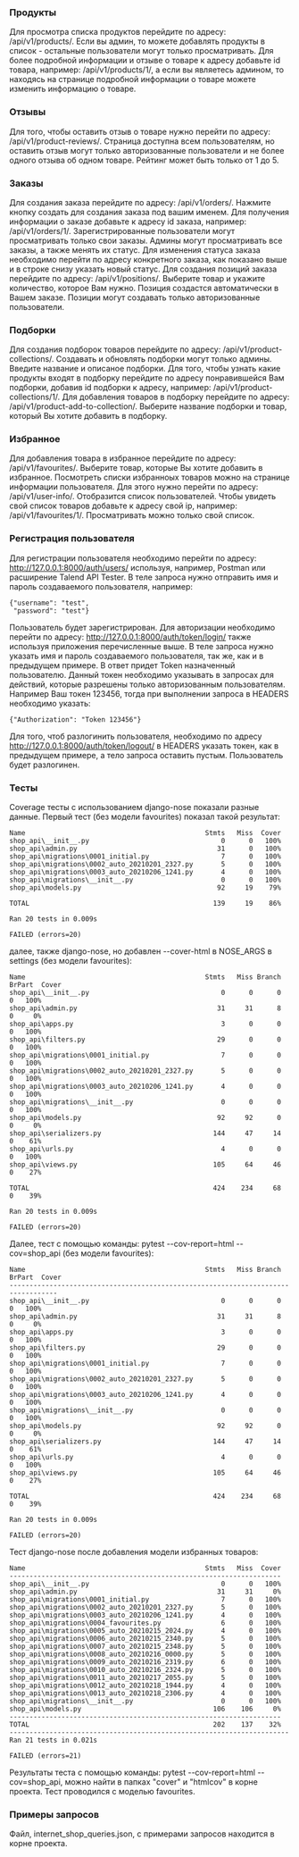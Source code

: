 ### Продукты ###
Для просмотра списка продуктов перейдите по адресу: /api/v1/products/. Если вы админ, то можете добавлять продукты в
список - остальные пользователи могут только просматривать. Для более подробной информации и отзыве о товаре к адресу
добавьте id товара, например: /api/v1/products/1/, а если вы являетесь админом, то находясь на странице подробной
информации о товаре можете изменить информацию о товаре. 
### Отзывы ###
Для того, чтобы оставить отзыв о товаре нужно перейти по адресу: /api/v1/product-reviews/. Страница доступна всем 
пользователям, но оставить отзыв могут только авторизованные пользователи и не более одного отзыва об одном товаре. 
Рейтинг может быть только от 1 до 5.
### Заказы ###
Для создания заказа перейдите по адресу: /api/v1/orders/. Нажмите кнопку создать для создания заказа под вашим именем.
Для получения информации о заказе добавьте к адресу id заказа, например: /api/v1/orders/1/. Зарегистрированные
пользователи могут просматривать только свои заказы. Админы могут просматривать все заказы, а также менять их статус.
Для изменения статуса заказа необходимо перейти по адресу конкретного заказа, как показано выше и в строке снизу указать
новый статус. Для создания позиций заказа перейдите по адресу: /api/v1/positions/. Выберите товар и укажите количество,
которое Вам нужно. Позиция создастся автоматически в Вашем заказе. Позиции могут создавать только авторизованные
пользователи.
### Подборки ###
Для создания подборок товаров перейдите по адресу: /api/v1/product-collections/. Создавать и обновлять подборки могут
только админы. Введите название и описаное подборки. Для того, чтобы узнать какие продукты входят в подборку перейдите
по адресу понравившейся Вам подборки, добавив id подборки к адресу, например: /api/v1/product-collections/1/. Для
добавления товаров в подборку перейдите по адресу: /api/v1/product-add-to-collection/. Выберите название подборки и
товар, который Вы хотите добавить в подборку.
### Избранное ###
Для добавления товара в избранное перейдите по адресу: /api/v1/favourites/. Выберите товар, которые Вы хотите добавить
в избранное. Посмотреть списки избранноых товаров можно на странице информации пользователя. Для этого нужно перейти по
адресу: /api/v1/user-info/. Отобразится список пользователей. Чтобы увидеть свой список товаров добавьте к адресу свой 
ip, например: /api/v1/favourites/1/. Просматривать можно только свой список.
### Регистрация пользователя ###
Для регистрации пользователя необходимо перейти по адресу: http://127.0.0.1:8000/auth/users/ используя, например, Postman
или расширение Talend API Tester. В теле запроса нужно отправить имя и пароль создаваемого пользователя, например:
```
{"username": "test",
 "password": "test"}
```
Пользователь будет зарегистрирован. Для авторизации необходимо перейти по адресу: http://127.0.0.1:8000/auth/token/login/
также используя приложения перечисленные выше. В теле запроса нужно указать имя и пароль создаваемого пользователя,
так же, как и в предыдущем примере. В ответ придет Token назначенный пользователю. Данный токен необходимо указывать в
запросах для действий, которые разрешены только авторизованным пользователям. Например Ваш токен 123456, тогда при
выполнении запроса в HEADERS необходимо указать:
```
{"Authorization": "Token 123456"}
```
Для того, чтоб разлогинить пользователя, необходимо по адресу http://127.0.0.1:8000/auth/token/logout/ в HEADERS указать
токен, как в предыдущем примере, а тело запроса оставить пустым. Пользователь будет разлогинен.
### Тесты ###
Coverage тесты с использованием django-nose показали разные данные. Первый тест (без модели favourites) показал такой 
результат:
```
Name                                             Stmts   Miss  Cover
shop_api\__init__.py                                 0      0   100%
shop_api\admin.py                                   31      0   100%
shop_api\migrations\0001_initial.py                  7      0   100%
shop_api\migrations\0002_auto_20210201_2327.py       5      0   100%
shop_api\migrations\0003_auto_20210206_1241.py       4      0   100%
shop_api\migrations\__init__.py                      0      0   100%
shop_api\models.py                                  92     19    79%

TOTAL                                              139     19    86%

Ran 20 tests in 0.009s

FAILED (errors=20)
```
далее, также django-nose, но добавлен --cover-html в NOSE_ARGS в settings (без модели favourites):
```
Name                                             Stmts   Miss Branch BrPart  Cover
shop_api\__init__.py                                 0      0      0      0   100%
shop_api\admin.py                                   31     31      8      0     0%
shop_api\apps.py                                     3      0      0      0   100%
shop_api\filters.py                                 29      0      0      0   100%
shop_api\migrations\0001_initial.py                  7      0      0      0   100%
shop_api\migrations\0002_auto_20210201_2327.py       5      0      0      0   100%
shop_api\migrations\0003_auto_20210206_1241.py       4      0      0      0   100%
shop_api\migrations\__init__.py                      0      0      0      0   100%
shop_api\models.py                                  92     92      0      0     0%
shop_api\serializers.py                            144     47     14      0    61%
shop_api\urls.py                                     4      0      0      0   100%
shop_api\views.py                                  105     64     46      0    27%

TOTAL                                              424    234     68      0    39%

Ran 20 tests in 0.009s

FAILED (errors=20)
```
Далее, тест с помощью команды: pytest --cov-report=html --cov=shop_api (без модели favourites):
```
Name                                             Stmts   Miss Branch BrPart  Cover
----------------------------------------------------------------------------------
shop_api\__init__.py                                 0      0      0      0   100%
shop_api\admin.py                                   31     31      8      0     0%
shop_api\apps.py                                     3      0      0      0   100%
shop_api\filters.py                                 29      0      0      0   100%
shop_api\migrations\0001_initial.py                  7      0      0      0   100%
shop_api\migrations\0002_auto_20210201_2327.py       5      0      0      0   100%
shop_api\migrations\0003_auto_20210206_1241.py       4      0      0      0   100%
shop_api\migrations\__init__.py                      0      0      0      0   100%
shop_api\models.py                                  92     92      0      0     0%
shop_api\serializers.py                            144     47     14      0    61%
shop_api\urls.py                                     4      0      0      0   100%
shop_api\views.py                                  105     64     46      0    27%

TOTAL                                              424    234     68      0    39%

Ran 20 tests in 0.009s

FAILED (errors=20)                                                             
```
Тест django-nose после добавления модели избранных товаров:
```
Name                                             Stmts   Miss  Cover
--------------------------------------------------------------------
shop_api\__init__.py                                 0      0   100%
shop_api\admin.py                                   31     31     0%
shop_api\migrations\0001_initial.py                  7      0   100%
shop_api\migrations\0002_auto_20210201_2327.py       5      0   100%
shop_api\migrations\0003_auto_20210206_1241.py       4      0   100%
shop_api\migrations\0004_favourites.py               6      0   100%
shop_api\migrations\0005_auto_20210215_2024.py       4      0   100%
shop_api\migrations\0006_auto_20210215_2340.py       5      0   100%
shop_api\migrations\0007_auto_20210215_2348.py       5      0   100%
shop_api\migrations\0008_auto_20210216_0000.py       5      0   100%
shop_api\migrations\0009_auto_20210216_2319.py       6      0   100%
shop_api\migrations\0010_auto_20210216_2324.py       5      0   100%
shop_api\migrations\0011_auto_20210217_2055.py       5      0   100%
shop_api\migrations\0012_auto_20210218_1944.py       4      0   100%
shop_api\migrations\0013_auto_20210218_2306.py       4      0   100%
shop_api\migrations\__init__.py                      0      0   100%
shop_api\models.py                                 106    106     0%
--------------------------------------------------------------------
TOTAL                                              202    137    32%
----------------------------------------------------------------------
Ran 21 tests in 0.021s

FAILED (errors=21)
```
Результаты теста с помощью команды: pytest --cov-report=html --cov=shop_api, можно найти в папках "cover" и "htmlcov" в 
корне проекта. Тест проводился с моделью favourites.
### Примеры запросов ###
Файл, internet_shop_queries.json, с примерами запросов находится в корне проекта.